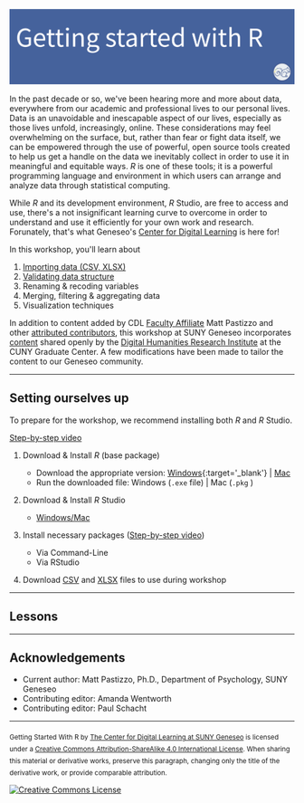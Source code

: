 ![Getting started with R image](./images/Rheader.png)

In the past decade or so, we've been hearing more and more about data, everywhere from our academic and professional lives to our personal lives. Data is an unavoidable and inescapable aspect of our lives, especially as those lives unfold, increasingly, online. These considerations may feel overwhelming on the surface, but, rather than fear or fight data itself, we can be empowered through the use of powerful, open source tools created to help us get a handle on the data we inevitably collect in order to use it in meaningful and equitable ways. *R* is one of these tools; it is a powerful programming language and environment in which users can arrange and analyze data through statistical computing. 

While *R* and its development environment, *R* Studio, are free to access and use, there's a not insignificant learning curve to overcome in order to understand and use it efficiently for your own work and research. Forunately, that's what Geneseo's [Center for Digital Learning](https://www.geneseo.edu/cdl) is here for!

In this workshop, you'll learn about

1. [Importing data (CSV, XLSX)](sections/01-importing-data.md)
2. [Validating data structure](sections/02-validating-data.md)
3. Renaming & recoding variables
4. Merging, filtering & aggregating data
5. Visualization techniques

In addition to content added by CDL [Faculty Affiliate](https://www.geneseo.edu/cdl/faculty-affiliates) Matt Pastizzo and other [attributed contributors](#acknowledgements), this workshop at SUNY Geneseo incorporates [content](https://github.com/DHRI-Curriculum/r) shared openly by the [Digital Humanities Research Institute](https://www.dhinstitutes.org/) at the CUNY Graduate Center. A few modifications have been made to tailor the content to our Geneseo community.

<hr>

## Setting ourselves up

To prepare for the workshop, we recommend installing both *R* and *R* Studio.

[Step-by-step video](video1)

1. Download & Install *R* (base package)
    - Download the appropriate version: [Windows](https://cran.r-project.org/bin/windows/base/){:target='_blank'} | [Mac](https://cran.r-project.org/bin/macosx/)
    - Run the downloaded file: Windows (`.exe` file) | Mac (`.pkg` )

2. Download & Install *R* Studio
    - [Windows/Mac](https://rstudio.com/products/rstudio/download/#download)

3. Install necessary packages ([Step-by-step video](video2))
    - Via Command-Line
    - Via RStudio

4. Download [CSV](file1) and [XLSX](file2) files to use during workshop

<hr>

## Lessons

<hr>

## Acknowledgements

- Current author: Matt Pastizzo, Ph.D., Department of Psychology, SUNY Geneseo
- Contributing editor: Amanda Wentworth
- Contributing editor: Paul Schacht

---

<sub>Getting Started With R by [The Center for Digital Learning at SUNY Geneseo](https://www.geneseo.edu/cdl) is licensed under a [Creative Commons Attribution-ShareAlike 4.0 International License](http://creativecommons.org/licenses/by-sa/4.0/). When sharing this material or derivative works, preserve this paragraph, changing only the title of the derivative work, or provide comparable attribution.</sub>

[![Creative Commons License](https://i.creativecommons.org/l/by-sa/4.0/88x31.png)](http://creativecommons.org/licenses/by-sa/4.0/)

